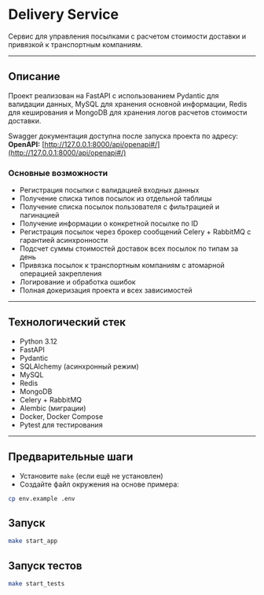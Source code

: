 # Delivery Service

Сервис для управления посылками с расчетом стоимости доставки и привязкой к транспортным компаниям.

---

## Описание

Проект реализован на FastAPI с использованием Pydantic для валидации данных, MySQL для хранения основной информации, Redis для кеширования и MongoDB для хранения логов расчетов стоимости доставки.

Swagger документация доступна после запуска проекта по адресу:  
**OpenAPI:** [http://127.0.0.1:8000/api/openapi#/](http://127.0.0.1:8000/api/openapi#/)

### Основные возможности

- Регистрация посылки с валидацией входных данных  
- Получение списка типов посылок из отдельной таблицы  
- Получение списка посылок пользователя с фильтрацией и пагинацией  
- Получение информации о конкретной посылке по ID  
- Регистрация посылок через брокер сообщений Celery + RabbitMQ с гарантией асинхронности  
- Подсчет суммы стоимостей доставок всех посылок по типам за день
- Привязка посылок к транспортным компаниям с атомарной операцией закрепления 
- Логирование и обработка ошибок  
- Полная докеризация проекта и всех зависимостей  

---

## Технологический стек

- Python 3.12  
- FastAPI  
- Pydantic  
- SQLAlchemy (асинхронный режим)  
- MySQL  
- Redis  
- MongoDB  
- Celery + RabbitMQ  
- Alembic (миграции)  
- Docker, Docker Compose  
- Pytest для тестирования  

---

## Предварительные шаги

- Установите `make` (если ещё не установлен)  
- Создайте файл окружения на основе примера:  
```bash
cp env.example .env
```

## Запуск

```bash
make start_app
```

## Запуск тестов

```bash
make start_tests
```